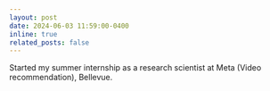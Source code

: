```yaml
---
layout: post
date: 2024-06-03 11:59:00-0400
inline: true
related_posts: false
---
```


Started my summer internship as a research scientist at Meta (Video recommendation), Bellevue.
